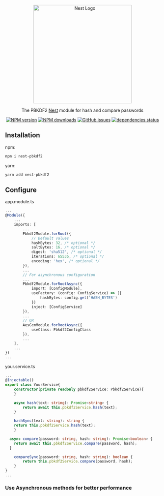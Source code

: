<p align="center">
  <a href="http://nestjs.com"><img src="https://nestjs.com/img/logo_text.svg" alt="Nest Logo" width="320" /></a>
</p>

<p align="center">
  The PBKDF2 <a href="https://github.com/nestjs/nest">Nest</a> module for hash and compare passwords
</p>

<p align="center">
  <a href="https://www.npmjs.com/package/nest-pbkdf2"><img src="https://img.shields.io/npm/v/nest-pbkdf2.svg" alt="NPM version" /></a>
  <a href="https://www.npmjs.com/package/nest-pbkdf2"><img src="https://img.shields.io/npm/dw/nest-pbkdf2.svg" alt="NPM downloads" /></a>
  <a href="https://github.com/adrianoolivr/nest-pbkdf2/issues"><img src="https://img.shields.io/github/issues/adrianoolivr/nest-pbkdf2.svg" alt="GitHub issues" /></a>
  <a href="https://david-dm.org/adrianoolivr/nest-pbkdf2"><img src="https://img.shields.io/david/adrianoolivr/nest-pbkdf2.svg" alt="dependencies status"></a>
  <!-- <a href="https://david-dm.org/adrianoolivr/nest-pbkdf2?type=dev"><img src="https://david-dm.org/adrianoolivr/nest-pbkdf2/dev-status.svg" alt="devDependencies status" /></a> -->
</p>

## Installation

npm:

```bash
npm i nest-pbkdf2
```

yarn:

```bash
yarn add nest-pbkdf2
```

## Configure

app.module.ts

```ts
...
@Module({
	...
	imports: [
		...
		Pbkdf2Module.forRoot({
			// Default values
			hashBytes: 32, /* optional */
			saltBytes: 16, /* optional */
			digest: 'sha512', /* optional */
			iterations: 65535, /* optional */
			encoding: 'hex', /* optional */
		}),
		...
		// For asynchronous configuration
		...
		Pbkdf2Module.forRootAsync({
			import: [ConfigModule],
			useFactory: (config: ConfigService) => ({
				hashBytes: config.get('HASH_BYTES')
			})
			inject: [ConfigService]
		}),
		...
		// OR
		AesGcmModule.forRootAsync({
			useClass: Pbkdf2ConfigClass
		}),
		...
	],
	...
})
...

```

your.service.ts

```ts
...
@Injectable()
export class YourService{
	constructor(private readonly pbkdf2Service: Pbkdf2Service){
	}

	async hash(text: string): Promise<string> {
		return await this.pbkdf2Service.hash(text);
	}

	hashSync(text: string): string {
    return this.pbkdf2Service.hash(text);
	}

  async compare(password: string, hash: string): Promise<boolean> {
    return await this.pbkdf2Service.compare(password, hash);
  }

	compareSync(password: string, hash: string): boolean {
		return this.pbkdf2Service.compare(password, hash);
	}
}
...
```

### Use Asynchronous methods for better performance
